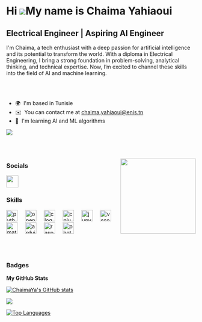 Hi ![](https://user-images.githubusercontent.com/18350557/176309783-0785949b-9127-417c-8b55-ab5a4333674e.gif)My name is Chaima Yahiaoui
=======================================================================================================================================

Electrical Engineer | Aspiring AI Engineer
------------------------------------------

I'm Chaima, a tech enthusiast with a deep passion for artificial intelligence and its potential to transform the world. With a diploma in Electrical Engineering, I bring a strong foundation in problem-solving, analytical thinking, and technical expertise. Now, I’m excited to channel these skills into the field of AI and machine learning.

<br><br>

* 🌍  I'm based in Tunisie
* ✉️  You can contact me at [chaima.yahiaoui@enis.tn](mailto:chaima.yahiaoui@enis.tn)
* 🧠  I'm learning AI and ML algorithms

<a href="https://www.github.com/ChaimaYa" target="_blank" rel="noreferrer"><img
src="https://img.shields.io/github/followers/ChaimaYa?logo=github&style=for-the-badge&color=0891b2&labelColor=1c1917" /></a>

<br><br>

<img align="right" height="200" src="https://media3.giphy.com/media/v1.Y2lkPTc5MGI3NjExM3FwYWNrZXJiZTQ0bnlhdjA0dTJmN2o3MDFlZG02NjJmamdua3l3byZlcD12MV9pbnRlcm5hbF9naWZfYnlfaWQmY3Q9Zw/5k5vZwRFZR5aZeniqb/giphy.gif"  />

### Socials

<p align="left"> <a href="https://www.linkedin.com/in/chaima-yahiaoui-4084b423a" target="_blank" rel="noreferrer"> <picture> <source media="(prefers-color-scheme: dark)" srcset="https://raw.githubusercontent.com/danielcranney/readme-generator/main/public/icons/socials/linkedin-dark.svg" /> <source media="(prefers-color-scheme: light)" srcset="https://raw.githubusercontent.com/danielcranney/readme-generator/main/public/icons/socials/linkedin.svg" /> <img src="https://raw.githubusercontent.com/danielcranney/readme-generator/main/public/icons/socials/linkedin.svg" width="32" height="32" /> </picture> </a></p>

### Skills

<div align="left">
  <img src="https://cdn.jsdelivr.net/gh/devicons/devicon/icons/python/python-original.svg" height="30" alt="python logo"  />
  <img width="12" />
  <img src="https://cdn.jsdelivr.net/gh/devicons/devicon/icons/opencv/opencv-original.svg" height="30" alt="opencv logo"  />
  <img width="12" />
  <img src="https://cdn.jsdelivr.net/gh/devicons/devicon/icons/c/c-original.svg" height="30" alt="c logo"  />
  <img width="12" />
  <img src="https://cdn.jsdelivr.net/gh/devicons/devicon/icons/cplusplus/cplusplus-original.svg" height="30" alt="cplusplus logo"  />
  <img width="12" />
  <img src="https://cdn.jsdelivr.net/gh/devicons/devicon/icons/jupyter/jupyter-original.svg" height="30" alt="jupyter logo"  />
  <img width="12" />
  <img src="https://cdn.jsdelivr.net/gh/devicons/devicon/icons/vscode/vscode-original.svg" height="30" alt="vscode logo"  />
  <img width="12" />
  <img src="https://cdn.jsdelivr.net/gh/devicons/devicon/icons/matlab/matlab-original.svg" height="30" alt="matlab logo"  />
  <img width="12" />
  <img src="https://cdn.jsdelivr.net/gh/devicons/devicon/icons/arduino/arduino-original.svg" height="30" alt="arduino logo"  />
  <img width="12" />
  <img src="https://cdn.jsdelivr.net/gh/devicons/devicon/icons/raspberrypi/raspberrypi-original.svg" height="30" alt="raspberrypi logo"  />
  <img width="12" />
  <img src="https://cdn.jsdelivr.net/gh/devicons/devicon/icons/photoshop/photoshop-plain.svg" height="30" alt="photoshop logo"  />
</div>

<br><br>

### Badges

<b>My GitHub Stats</b>

<a href="http://www.github.com/ChaimaYa"><img src="https://github-readme-stats.vercel.app/api?username=ChaimaYa&show_icons=true&hide=&count_private=true&title_color=0891b2&text_color=ffffff&icon_color=0891b2&bg_color=1c1917&hide_border=true&show_icons=true" alt="ChaimaYa's GitHub stats" /></a>

<a href="http://www.github.com/ChaimaYa"><img src="https://github-readme-streak-stats.herokuapp.com/?user=ChaimaYa&stroke=ffffff&background=1c1917&ring=0891b2&fire=0891b2&currStreakNum=ffffff&currStreakLabel=0891b2&sideNums=ffffff&sideLabels=ffffff&dates=ffffff&hide_border=true" /></a>

<a href="https://github.com/ChaimaYa" align="left"><img src="https://github-readme-stats.vercel.app/api/top-langs/?username=ChaimaYa&langs_count=10&title_color=0891b2&text_color=ffffff&icon_color=0891b2&bg_color=1c1917&hide_border=true&locale=en&custom_title=Top%20%Languages" alt="Top Languages" /></a>
